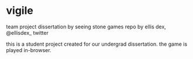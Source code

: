 # vigile
team project dissertation by seeing stone games
repo by ellis dex, @ellisdex_ twitter

this is a student project created for our undergrad dissertation. the game is played in-browser.
